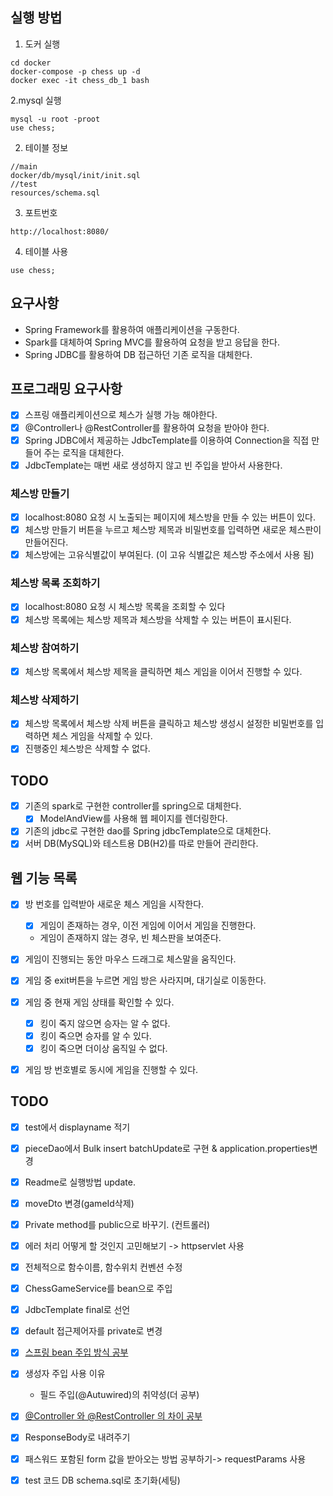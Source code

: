 ## 실행 방법

1. 도커 실행

```
cd docker
docker-compose -p chess up -d
docker exec -it chess_db_1 bash
```

2.mysql 실행

```
mysql -u root -proot
use chess;
```

2. 테이블 정보

```
//main
docker/db/mysql/init/init.sql
//test
resources/schema.sql
```

3. 포트번호

```
http://localhost:8080/
```

4. 테이블 사용

```
use chess;
```

## 요구사항

- Spring Framework를 활용하여 애플리케이션을 구동한다.
- Spark를 대체하여 Spring MVC를 활용하여 요청을 받고 응답을 한다.
- Spring JDBC를 활용하여 DB 접근하던 기존 로직을 대체한다.

## 프로그래밍 요구사항

- [x] 스프링 애플리케이션으로 체스가 실행 가능 해야한다.
- [x] @Controller나 @RestController를 활용하여 요청을 받아야 한다.
- [x] Spring JDBC에서 제공하는 JdbcTemplate를 이용하여 Connection을 직접 만들어 주는 로직을 대체한다.
- [x] JdbcTemplate는 매번 새로 생성하지 않고 빈 주입을 받아서 사용한다.

### 체스방 만들기

- [x] localhost:8080 요청 시 노출되는 페이지에 체스방을 만들 수 있는 버튼이 있다.
- [x] 체스방 만들기 버튼을 누르고 체스방 제목과 비밀번호를 입력하면 새로운 체스판이 만들어진다.
- [x] 체스방에는 고유식별값이 부여된다. (이 고유 식별값은 체스방 주소에서 사용 됨)

### 체스방 목록 조회하기

- [x] localhost:8080 요청 시 체스방 목록을 조회할 수 있다
- [x] 체스방 목록에는 체스방 제목과 체스방을 삭제할 수 있는 버튼이 표시된다.

### 체스방 참여하기

- [x] 체스방 목록에서 체스방 제목을 클릭하면 체스 게임을 이어서 진행할 수 있다.

### 체스방 삭제하기

- [x] 체스방 목록에서 체스방 삭제 버튼을 클릭하고 체스방 생성시 설정한 비밀번호를 입력하면 체스 게임을 삭제할 수 있다.
- [x] 진행중인 체스방은 삭제할 수 없다.

## TODO

- [x] 기존의 spark로 구현한 controller를 spring으로 대체한다.
    - [x] ModelAndView를 사용해 웹 페이지를 렌더링한다.
- [x] 기존의 jdbc로 구현한 dao를 Spring jdbcTemplate으로 대체한다.
- [x] 서버 DB(MySQL)와 테스트용 DB(H2)를 따로 만들어 관리한다.

## 웹 기능 목록

- [x] 방 번호를 입력받아 새로운 체스 게임을 시작한다.
    - [x] 게임이 존재하는 경우, 이전 게임에 이어서 게임을 진행한다.
    - 게임이 존재하지 않는 경우, 빈 체스판을 보여준다.

- [x] 게임이 진행되는 동안 마우스 드래그로 체스말을 움직인다.
- [x] 게임 중 exit버튼을 누르면 게임 방은 사라지며, 대기실로 이동한다.
- [x] 게임 중 현재 게임 상태를 확인할 수 있다.
    - [x] 킹이 죽지 않으면 승자는 알 수 없다.
    - [x] 킹이 죽으면 승자를 알 수 있다.
    - [x] 킹이 죽으면 더이상 움직일 수 없다.

- [x] 게임 방 번호별로 동시에 게임을 진행할 수 있다.

## TODO

- [x] test에서 displayname 적기
- [x] pieceDao에서 Bulk insert batchUpdate로 구현 & application.properties변경
- [x] Readme로 실행방법 update.
- [x] moveDto 변경(gameId삭제)
- [x] Private method를 public으로 바꾸기. (컨트롤러)
- [x] 에러 처리 어떻게 할 것인지 고민해보기 -> httpservlet 사용
- [x] 전체적으로 함수이름, 함수위치 컨벤션 수정
- [x] ChessGameService를 bean으로 주입
- [x] JdbcTemplate final로 선언
- [x] default 접근제어자를 private로 변경
- [x] [스프링 bean 주입 방식 공부](https://velog.io/@betterfuture4/Spring-DI)
- [x] 생성자 주입 사용 이유
    - 필드 주입(@Autuwired)의 취약성(더 공부)
- [x] [@Controller 와 @RestController 의 차이 공부](https://velog.io/@betterfuture4/Spring-Controller-RestController-Annotations)
- [x] ResponseBody로 내려주기
- [x] 패스워드 포함된 form 값을 받아오는 방법 공부하기-> requestParams 사용
- [x] test 코드 DB schema.sql로 초기화(세팅)


